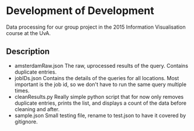# Development of Development

Data processing for our group project in the 2015 Information Visualisation course at the UvA.

## Description

* amsterdamRaw.json
  The raw, uprocessed results of the query. Contains duplicate entries.
* jobIDs.json
  Contains the details of the queries for all locations. Most important is the job id, so we don't have to run the same query multiple times.
* cleanResults.py
  Really simple python script that for now only removes duplicate entries, prints the list, and displays a count of the data before cleaning and after.
* sample.json
  Small testing file, rename to test.json to have it covered by gitignore.